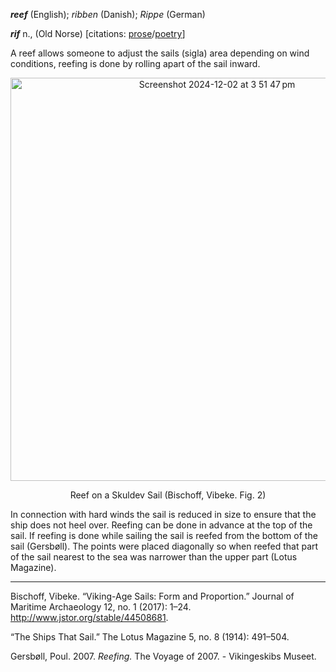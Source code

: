 **_reef_** (English); _ribben_ (Danish); _Rippe_ (German)

_**rif**_ n., (Old Norse) [citations: [prose](https://onp.ku.dk/onp/onp.php?o64925)/[poetry](https://lexiconpoeticum.org/m.php?p=lemma&i=68028)]  

  A reef allows someone to adjust the sails (sigla) area depending on wind conditions, reefing is done by rolling apart of the sail inward.   

<div align="center">
  
 <img width="645" alt="Screenshot 2024-12-02 at 3 51 47 pm" src="https://github.com/user-attachments/assets/cab236fc-1835-4499-bfd7-dfd2c82cf58a">

Reef on a Skuldev Sail (Bischoff, Vibeke. Fig. 2)

</div>

  In connection with hard winds the sail is reduced in size to ensure that the ship does not heel over. Reefing can be done in advance at the top of the sail. If reefing is done while sailing the sail is reefed from the bottom of the sail (Gersbøll). The points were placed diagonally so
when reefed that part of the sail nearest to the sea was narrower than the upper part (Lotus Magazine).     

---

  Bischoff, Vibeke. “Viking-Age Sails: Form and Proportion.” Journal of Maritime Archaeology 12, no. 1 (2017): 1–24. http://www.jstor.org/stable/44508681.

  “The Ships That Sail.” The Lotus Magazine 5, no. 8 (1914): 491–504. 

  Gersbøll, Poul. 2007. _Reefing._ The Voyage of 2007. - Vikingeskibs Museet.

